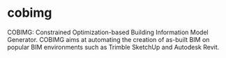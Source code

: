 # cobimg
COBIMG: Constrained Optimization-based Building Information Model Generator. COBIMG aims at automating the creation of as-built BIM on popular BIM environments such as Trimble SketchUp and Autodesk Revit.
